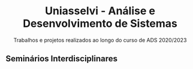<div align="center">

# Uniasselvi - Análise e Desenvolvimento de Sistemas
Trabalhos e projetos realizados ao longo do curso de ADS 2020/2023
</div>

## Seminários Interdisciplinares

